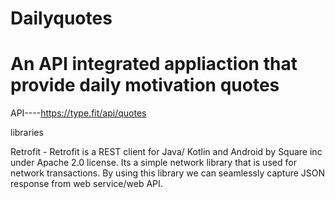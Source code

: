 # Dailyquotes

# An API integrated appliaction that provide daily motivation quotes<br>

API----https://type.fit/api/quotes<br>

libraries<br>

Retrofit - Retrofit is a REST client for Java/ Kotlin and Android by Square inc under Apache 2.0 license. Its a simple network library that is used for network transactions. By using this library we can seamlessly capture JSON response from web service/web API.



